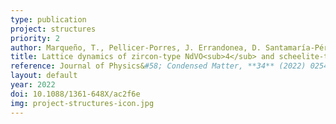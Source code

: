 ```yaml
---
type: publication
project: structures
priority: 2
author: Marqueño, T., Pellicer-Porres, J. Errandonea, D. Santamaría-Pérez, D., Martínez-García, D. Rodríguez-Hernández, P. Muñoz, A. Nieves-Pérez, I., Achary, S. N., Bettinelli, M.
title: Lattice dynamics of zircon-type NdVO<sub>4</sub> and scheelite-type PrVO<sub>4</sub> under high-pressure
reference: Journal of Physics&#58; Condensed Matter, **34** (2022) 025404.
layout: default
year: 2022
doi: 10.1088/1361-648X/ac2f6e
img: project-structures-icon.jpg
---
```

